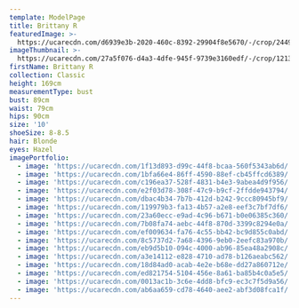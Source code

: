 ```yaml
---
template: ModelPage
title: Brittany R
featuredImage: >-
  https://ucarecdn.com/d6939e3b-2020-460c-8392-29904f8e5670/-/crop/2449x1233/0,153/-/preview/
imageThumbnail: >-
  https://ucarecdn.com/27a5f076-d4a3-4dfe-945f-9739e3160edf/-/crop/1213x1632/634,0/-/preview/
firstName: Brittany R
collection: Classic
height: 169cm
measurementType: bust
bust: 89cm
waist: 79cm
hips: 90cm
size: '10'
shoeSize: 8-8.5
hair: Blonde
eyes: Hazel
imagePortfolio:
  - image: 'https://ucarecdn.com/1f13d893-d99c-44f8-bcaa-560f5343ab6d/'
  - image: 'https://ucarecdn.com/1bfa66e4-86ff-4590-88ef-cb45ffcd6389/'
  - image: 'https://ucarecdn.com/c196ea37-528f-4831-b4e3-9abea4d9f956/'
  - image: 'https://ucarecdn.com/e2f03d78-308f-47c9-b9cf-2ffdde943794/'
  - image: 'https://ucarecdn.com/dbac4b34-7b7b-412d-b242-9ccc80945bf9/'
  - image: 'https://ucarecdn.com/119979b3-fa13-4b57-a2e8-eef3c7bf7df6/'
  - image: 'https://ucarecdn.com/23a60ecc-e9ad-4c96-b671-b0e06385c360/'
  - image: 'https://ucarecdn.com/7b08fa74-aebc-44f8-870d-3399c8294e0a/'
  - image: 'https://ucarecdn.com/ef009634-fa76-4c55-bb42-bc9d855c0abd/'
  - image: 'https://ucarecdn.com/8c5737d2-7a68-4396-9eb0-2eefc83a970b/'
  - image: 'https://ucarecdn.com/eb9d5b10-094c-4000-ab96-85ea48a2908c/'
  - image: 'https://ucarecdn.com/a3e14112-e828-4710-ad78-b126aeabc562/'
  - image: 'https://ucarecdn.com/18d84ad0-acab-4e2e-b68e-dd27a860712e/'
  - image: 'https://ucarecdn.com/ed821754-5104-456e-8a61-ba85b4c0a5e5/'
  - image: 'https://ucarecdn.com/0013ac1b-3c6e-4dd8-bfc9-ec3c7f5d9a56/'
  - image: 'https://ucarecdn.com/ab6aa659-cd78-4640-aee2-abf3d08fca1f/'
---
```


